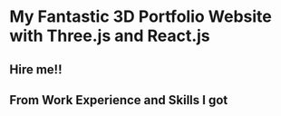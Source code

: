 # My Fantastic 3D Portfolio Website with Three.js and React.js
## Hire me!! 
## From Work Experience and Skills I got 